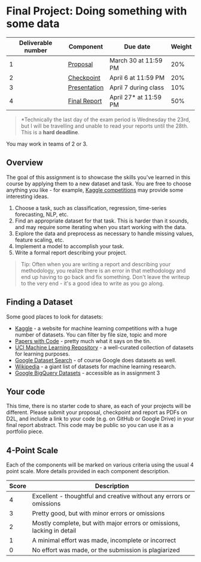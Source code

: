 # Final Project: Doing something with some data

| Deliverable number | Component                         | Due date              | Weight |
| ------------------ | --------------------------------- | --------------------- | ------ |
| 1                  | [Proposal](1-proposal.md)         | March 30 at 11:59 PM  | 20%    |
| 2                  | [Checkpoint](2-checkpoint.md)     | April 6 at 11:59 PM   | 20%    |
| 3                  | [Presentation](3-presentation.md) | April 7 during class  | 10%    |
| 4                  | [Final Report](4-final-report.md) | April 27* at 11:59 PM | 50%    |

> *Technically the last day of the exam period is Wednesday the 23rd, but I will be travelling and unable to read your reports until the 28th. This is a **hard deadline**.

You may work in teams of 2 or 3. 

## Overview
The goal of this assignment is to showcase the skills you've learned in this course by applying them to a new dataset and task. You are free to choose anything you like - for example, [Kaggle competitions](https://www.kaggle.com/competitions) may provide some interesting ideas.

1. Choose a task, such as classification, regression, time-series forecasting, NLP, etc.
2. Find an appropriate dataset for that task. This is harder than it sounds, and may require some iterating when you start working with the data.
3. Explore the data and preprocess as necessary to handle missing values, feature scaling, etc.
4. Implement a model to accomplish your task. 
5. Write a formal report describing your project.

> Tip: Often when you are writing a report and describing your methodology, you realize there is an error in that methodology and end up having to go back and fix something. Don't leave the writeup to the very end - it's a good idea to write as you go along.

## Finding a Dataset
Some good places to look for datasets:
- [Kaggle](https://www.kaggle.com/datasets) - a website for machine learning competitions with a huge number of datasets. You can filter by file size, topic and more
- [Papers with Code](https://paperswithcode.com/datasets) - pretty much what it says on the tin.
- [UCI Machine Learning Repository](https://archive.ics.uci.edu/datasets) - a well-curated collection of datasets for learning purposes.
- [Google Dataset Search](https://datasetsearch.research.google.com/) - of course Google does datasets as well.
- [Wikipedia](https://en.wikipedia.org/wiki/List_of_datasets_for_machine-learning_research) - a giant list of datasets for machine learning research.
- [Google BigQuery Datasets](https://console.cloud.google.com/marketplace/browse?filter=solution-type:dataset&hl=en) - accessible as in assignment 3

## Your code
This time, there is no starter code to share, as each of your projects will be different. Please submit your proposal, checkpoint and report as PDFs on D2L, and include a link to your code (e.g. on GitHub or Google Drive) in your final report abstract. This code may be public so you can use it as a portfolio piece.

## 4-Point Scale
Each of the components will be marked on various criteria using the usual 4 point scale. More details provided in each component description.

| Score | Description                                                            |
| ----- | ---------------------------------------------------------------------- |
| 4     | Excellent - thoughtful and creative without any errors or omissions    |
| 3     | Pretty good, but with minor errors or omissions                        |
| 2     | Mostly complete, but with major errors or omissions, lacking in detail |
| 1     | A minimal effort was made, incomplete or incorrect                     |
| 0     | No effort was made, or the submission is plagiarized                   |